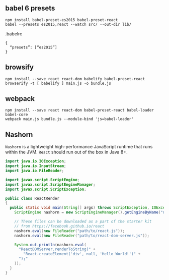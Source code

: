 babel 6 presets
---
```shell
npm install babel-preset-es2015 babel-preset-react
babel --presets es2015,react --watch src/ --out-dir lib/
```
.babelrc
```
{
  “presets”: [“es2015”]
}
```
browsify
---
```shell
npm install --save react react-dom babelify babel-preset-react
browserify -t [ babelify ] main.js -o bundle.js
```
webpack
---
```shell
npm install --save react react-dom babel-preset-react babel-loader babel-core
webpack main.js bundle.js --module-bind 'js=babel-loader'
```
Nashorn
---
`Nashorn` is a lightweight high-performance JavaScript runtime that runs within the JVM. `React` should run out of the box in Java 8+.
```java
import java.io.IOException;
import java.io.InputStream;
import java.io.FileReader;

import javax.script.ScriptEngine;
import javax.script.ScriptEngineManager;
import javax.script.ScriptException;

public class ReactRender
{
  public static void main(String[] args) throws ScriptException, IOException {
    ScriptEngine nashorn = new ScriptEngineManager().getEngineByName("nashorn");

    // These files can be downloaded as a part of the starter kit
    // from https://facebook.github.io/react
    nashorn.eval(new FileReader("path/to/react.js"));
    nashorn.eval(new FileReader("path/to/react-dom-server.js"));

    System.out.println(nashorn.eval(
      "ReactDOMServer.renderToString(" +
        "React.createElement('div', null, 'Hello World!')" +
      ");"
    ));
  }
}
```
